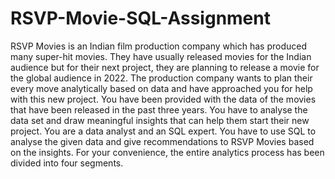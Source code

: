 # RSVP-Movie-SQL-Assignment
RSVP Movies is an Indian film production company which has produced many super-hit movies. They have usually released movies for the Indian audience but for their next project, they are planning to release a movie for the global audience in 2022. The production company wants to plan their every move analytically based on data and have approached you for help with this new project. You have been provided with the data of the movies that have been released in the past three years. You have to analyse the data set and draw meaningful insights that can help them start their new project. You are a data analyst and an SQL expert. You have to use SQL to analyse the given data and give recommendations to RSVP Movies based on the insights. For your convenience, the entire analytics process has been divided into four segments.
